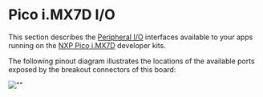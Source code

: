# Pico i.MX7D I/O

This section describes the [Peripheral I/O](https://developer.android.google.cn/things/sdk/pio/index.html) interfaces available to your apps running on the [NXP Pico i.MX7D](http://www.technexion.com/solutions/iot-development-platform/android-things/) developer kits.

The following pinout diagram illustrates the locations of the available ports exposed by the breakout connectors of this board:

![""](https://developer.android.google.cn/things/images/pinout-pico7.png)

